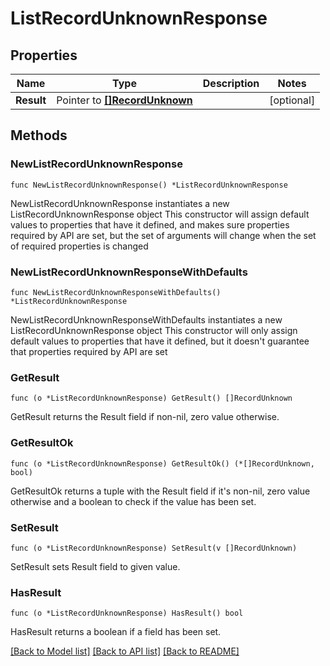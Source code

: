 # ListRecordUnknownResponse

## Properties

Name | Type | Description | Notes
------------ | ------------- | ------------- | -------------
**Result** | Pointer to [**[]RecordUnknown**](RecordUnknown.md) |  | [optional] 

## Methods

### NewListRecordUnknownResponse

`func NewListRecordUnknownResponse() *ListRecordUnknownResponse`

NewListRecordUnknownResponse instantiates a new ListRecordUnknownResponse object
This constructor will assign default values to properties that have it defined,
and makes sure properties required by API are set, but the set of arguments
will change when the set of required properties is changed

### NewListRecordUnknownResponseWithDefaults

`func NewListRecordUnknownResponseWithDefaults() *ListRecordUnknownResponse`

NewListRecordUnknownResponseWithDefaults instantiates a new ListRecordUnknownResponse object
This constructor will only assign default values to properties that have it defined,
but it doesn't guarantee that properties required by API are set

### GetResult

`func (o *ListRecordUnknownResponse) GetResult() []RecordUnknown`

GetResult returns the Result field if non-nil, zero value otherwise.

### GetResultOk

`func (o *ListRecordUnknownResponse) GetResultOk() (*[]RecordUnknown, bool)`

GetResultOk returns a tuple with the Result field if it's non-nil, zero value otherwise
and a boolean to check if the value has been set.

### SetResult

`func (o *ListRecordUnknownResponse) SetResult(v []RecordUnknown)`

SetResult sets Result field to given value.

### HasResult

`func (o *ListRecordUnknownResponse) HasResult() bool`

HasResult returns a boolean if a field has been set.


[[Back to Model list]](../README.md#documentation-for-models) [[Back to API list]](../README.md#documentation-for-api-endpoints) [[Back to README]](../README.md)


